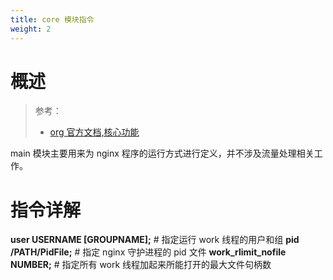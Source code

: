 ```yaml
---
title: core 模块指令
weight: 2
---
```


# 概述

> 参考：
> - [org 官方文档,核心功能](http://nginx.org/en/docs/ngx_core_module.html)

main 模块主要用来为 nginx 程序的运行方式进行定义，并不涉及流量处理相关工作。

# 指令详解

**user USERNAME \[GROUPNAME];** # 指定运行 work 线程的用户和组
**pid /PATH/PidFile;** # 指定 nginx 守护进程的 pid 文件
**work_rlimit_nofile NUMBER;** # 指定所有 work 线程加起来所能打开的最大文件句柄数
